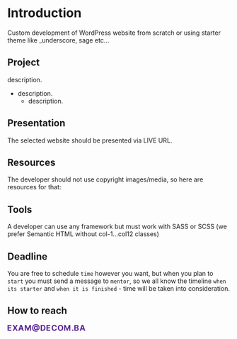 # Introduction
Custom development of WordPress website from scratch or using starter theme like _underscore, sage etc...




## Project
description.

- description.
    - description.
  


## Presentation
The selected website should be presented via LIVE URL. 



## Resources
The developer should not use copyright images/media, so here are resources for that:



## Tools 
A developer can use any framework but must work with SASS or SCSS (we prefer Semantic HTML without col-1...col12 classes)



## Deadline
You are free to schedule `time` however you want, but when you plan to `start` you must send a message to `mentor`, so we all know the timeline `when its starter` and `when it is finished` - time will be taken into consideration.


## How to reach 
<img align="left" src="https://raw.githubusercontent.com/decombh/exams-2019/master/assets/images/touch.png"  width="176">